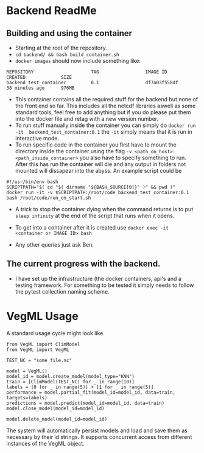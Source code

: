# Backend ReadMe

## Building and using the container

* Starting at the root of the repository.
* `cd backend/ && bash build_container.sh`
* `docker images` should now include something like:

```
REPOSITORY                     TAG                 IMAGE ID            CREATED             SIZE
backend_test_container         0.1                 df7a03f558df        38 minutes ago      976MB
```
* This container contains all the required stuff for the backend but none of the front end so far. This includes all the netcdf libraries aswell as some standard tools, feel free to add anything but if you do please put them into the docker file and retag with a new version number.
* To run stuff manually inside the container you can simply do `docker run -it  backend_test_container:0.1` the `-it` simply means that it is run in interactive mode.
* To run specific code in the container you first have to mount the directory inside the container using the flag `-v <path_on_host>:<path_inside_container>` you also have to specify something to run. After this has run the container will die and any output in folders not mounted will dissapear into the abyss. An example script could be 

```
#!/usr/bin/env bash
SCRIPTPATH="$( cd "$( dirname "${BASH_SOURCE[0]}" )" && pwd )"
docker run -it -v $SCRIPTPATH:/root/code backend_test_container:0.1 bash /root/code/run_on_start.sh
```

* A trick to stop the container dying when the command returns is to put `sleep infinity` at the end of the script that runs when it opens. 

* To get into a container after it is created use `docker exec -it <container or IMAGE ID> bash`

* Any other queries just ask Ben. 

## The current progress with the backend. 
* I have set up the infrastructure (the docker containers, api's and a testing framework. For something to be tested it simply needs to follow the pytest collection naming scheme. 


# VegML Usage

A standard usage cycle might look like.

```
from VegML import ClimModel
from VegML import VegML

TEST_NC = "some_file.nc"

model = VegML()
model_id = model.create_model(model_type="KNN")
train = [ClimModel(TEST_NC) for _ in range(10)]
labels = [0 for _ in range(5)] + [1 for _ in range(5)]
performance = model.partial_fit(model_id=model_id, data=train, targets=labels)
predictions = model.predict(model_id=model_id, data=train)
model.close_model(model_id=model_id)

model.delete_model(model_id=model_id)
```

The system will automatically persist models and load and save them as necessary by their id strings.
It supports concurrent access from different instances of the VegML object.












